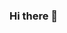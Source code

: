### Hi there 👋

<!--
![GitHub Stats](https://github-readme-stats.vercel.app/api?username=marbocub&count_private=true&show_icons=true)
![GitHub Stats](https://github-readme-stats.vercel.app/api/top-langs/?username=marbocub&hide=Java,XSLT)

**marbocub/marbocub** is a ✨ _special_ ✨ repository because its `README.md` (this file) appears on your GitHub profile.

Here are some ideas to get you started:

- 🔭 I’m currently working on ...
- 🌱 I’m currently learning ...
- 👯 I’m looking to collaborate on ...
- 🤔 I’m looking for help with ...
- 💬 Ask me about ...
- 📫 How to reach me: ...
- 😄 Pronouns: ...
- ⚡ Fun fact: ...
-->
